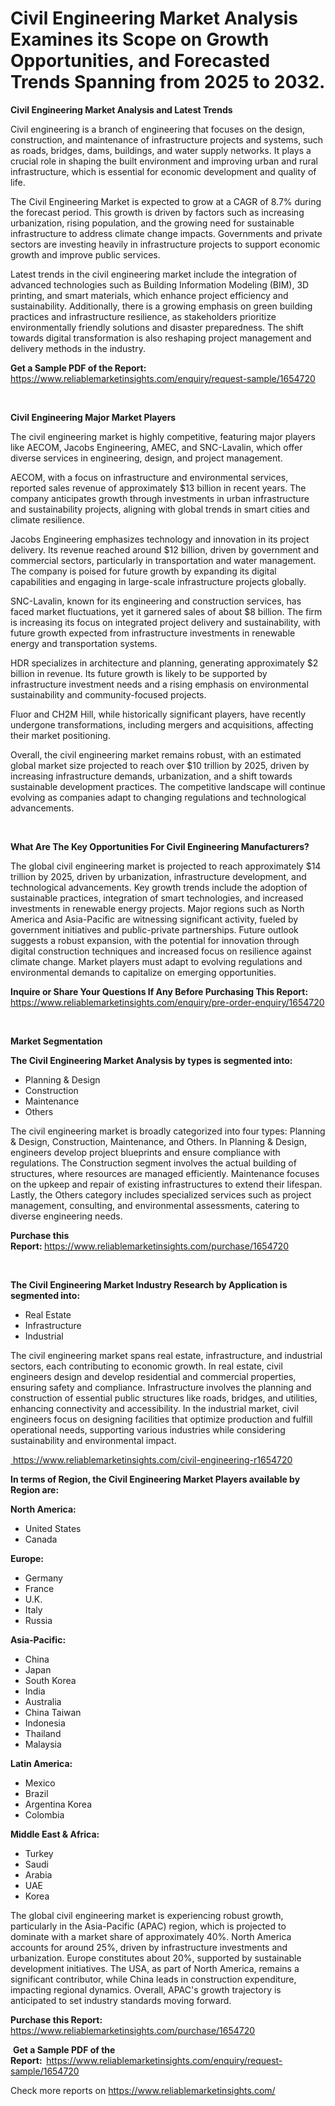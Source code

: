 <p><h1>Civil Engineering Market Analysis Examines its Scope on Growth Opportunities, and Forecasted Trends Spanning from 2025 to 2032.</h1></p><p><strong>Civil Engineering Market Analysis and Latest Trends</strong></p>
<p><p>Civil engineering is a branch of engineering that focuses on the design, construction, and maintenance of infrastructure projects and systems, such as roads, bridges, dams, buildings, and water supply networks. It plays a crucial role in shaping the built environment and improving urban and rural infrastructure, which is essential for economic development and quality of life.</p><p>The Civil Engineering Market is expected to grow at a CAGR of 8.7% during the forecast period. This growth is driven by factors such as increasing urbanization, rising population, and the growing need for sustainable infrastructure to address climate change impacts. Governments and private sectors are investing heavily in infrastructure projects to support economic growth and improve public services.</p><p>Latest trends in the civil engineering market include the integration of advanced technologies such as Building Information Modeling (BIM), 3D printing, and smart materials, which enhance project efficiency and sustainability. Additionally, there is a growing emphasis on green building practices and infrastructure resilience, as stakeholders prioritize environmentally friendly solutions and disaster preparedness. The shift towards digital transformation is also reshaping project management and delivery methods in the industry.</p></p>
<p><strong>Get a Sample PDF of the Report:&nbsp;</strong> <a href="https://www.reliablemarketinsights.com/enquiry/request-sample/1654720?utm_campaign=2002&utm_medium=2&utm_source=Github&utm_content=ia&utm_term=06032025&utm_id=civil-engineering">https://www.reliablemarketinsights.com/enquiry/request-sample/1654720</a></p>
<p>&nbsp;</p>
<p><strong>Civil Engineering Major Market Players</strong></p>
<p><p>The civil engineering market is highly competitive, featuring major players like AECOM, Jacobs Engineering, AMEC, and SNC-Lavalin, which offer diverse services in engineering, design, and project management. </p><p>AECOM, with a focus on infrastructure and environmental services, reported sales revenue of approximately $13 billion in recent years. The company anticipates growth through investments in urban infrastructure and sustainability projects, aligning with global trends in smart cities and climate resilience.</p><p>Jacobs Engineering emphasizes technology and innovation in its project delivery. Its revenue reached around $12 billion, driven by government and commercial sectors, particularly in transportation and water management. The company is poised for future growth by expanding its digital capabilities and engaging in large-scale infrastructure projects globally.</p><p>SNC-Lavalin, known for its engineering and construction services, has faced market fluctuations, yet it garnered sales of about $8 billion. The firm is increasing its focus on integrated project delivery and sustainability, with future growth expected from infrastructure investments in renewable energy and transportation systems.</p><p>HDR specializes in architecture and planning, generating approximately $2 billion in revenue. Its future growth is likely to be supported by infrastructure investment needs and a rising emphasis on environmental sustainability and community-focused projects.</p><p>Fluor and CH2M Hill, while historically significant players, have recently undergone transformations, including mergers and acquisitions, affecting their market positioning. </p><p>Overall, the civil engineering market remains robust, with an estimated global market size projected to reach over $10 trillion by 2025, driven by increasing infrastructure demands, urbanization, and a shift towards sustainable development practices. The competitive landscape will continue evolving as companies adapt to changing regulations and technological advancements.</p></p>
<p>&nbsp;</p>
<p><strong>What Are The Key Opportunities For Civil Engineering Manufacturers?</strong></p>
<p><p>The global civil engineering market is projected to reach approximately $14 trillion by 2025, driven by urbanization, infrastructure development, and technological advancements. Key growth trends include the adoption of sustainable practices, integration of smart technologies, and increased investments in renewable energy projects. Major regions such as North America and Asia-Pacific are witnessing significant activity, fueled by government initiatives and public-private partnerships. Future outlook suggests a robust expansion, with the potential for innovation through digital construction techniques and increased focus on resilience against climate change. Market players must adapt to evolving regulations and environmental demands to capitalize on emerging opportunities.</p></p>
<p><strong>Inquire or Share Your Questions If Any Before Purchasing This Report:</strong> <a href="https://www.reliablemarketinsights.com/enquiry/pre-order-enquiry/1654720?utm_campaign=2002&utm_medium=2&utm_source=Github&utm_content=ia&utm_term=06032025&utm_id=civil-engineering">https://www.reliablemarketinsights.com/enquiry/pre-order-enquiry/1654720</a></p>
<p>&nbsp;</p>
<p><strong>Market Segmentation</strong></p>
<p><strong>The Civil Engineering Market Analysis by types is segmented into:</strong></p>
<p><ul><li>Planning & Design</li><li>Construction</li><li>Maintenance</li><li>Others</li></ul></p>
<p><p>The civil engineering market is broadly categorized into four types: Planning & Design, Construction, Maintenance, and Others. In Planning & Design, engineers develop project blueprints and ensure compliance with regulations. The Construction segment involves the actual building of structures, where resources are managed efficiently. Maintenance focuses on the upkeep and repair of existing infrastructures to extend their lifespan. Lastly, the Others category includes specialized services such as project management, consulting, and environmental assessments, catering to diverse engineering needs.</p></p>
<p><strong>Purchase this Report:&nbsp;</strong><a href="https://www.reliablemarketinsights.com/purchase/1654720?utm_campaign=2002&utm_medium=2&utm_source=Github&utm_content=ia&utm_term=06032025&utm_id=civil-engineering">https://www.reliablemarketinsights.com/purchase/1654720</a></p>
<p>&nbsp;</p>
<p><strong>The Civil Engineering Market Industry Research by Application is segmented into:</strong></p>
<p><ul><li>Real Estate</li><li>Infrastructure</li><li>Industrial</li></ul></p>
<p><p>The civil engineering market spans real estate, infrastructure, and industrial sectors, each contributing to economic growth. In real estate, civil engineers design and develop residential and commercial properties, ensuring safety and compliance. Infrastructure involves the planning and construction of essential public structures like roads, bridges, and utilities, enhancing connectivity and accessibility. In the industrial market, civil engineers focus on designing facilities that optimize production and fulfill operational needs, supporting various industries while considering sustainability and environmental impact.</p></p>
<p><a href="https://www.reliablemarketinsights.com/civil-engineering-r1654720?utm_campaign=2002&utm_medium=2&utm_source=Github&utm_content=ia&utm_term=06032025&utm_id=civil-engineering">&nbsp;https://www.reliablemarketinsights.com/civil-engineering-r1654720</a></p>
<p><strong>In terms of Region, the Civil Engineering Market Players available by Region are:</strong></p>
<p>
    <p> <strong> North America: </strong>
        <ul>
            <li>United States</li>
            <li>Canada</li>
        </ul>
        </p> 
    <p> <strong> Europe: </strong>
        <ul>
            <li>Germany</li>
            <li>France</li>
            <li>U.K.</li>
            <li>Italy</li>
            <li>Russia</li>
        </ul>
        </p> 
    <p> <strong> Asia-Pacific: </strong>
        <ul>
            <li>China</li>
            <li>Japan</li>
            <li>South Korea</li>
            <li>India</li>
            <li>Australia</li>
            <li>China Taiwan</li>
            <li>Indonesia</li>
            <li>Thailand</li>
            <li>Malaysia</li>
        </ul>
        </p> 
    <p> <strong> Latin America: </strong>
        <ul>
            <li>Mexico</li>
            <li>Brazil</li>
            <li>Argentina Korea</li>
            <li>Colombia</li>
        </ul>
        </p> 
    <p> <strong> Middle East & Africa: </strong>
        <ul>
            <li>Turkey</li>
            <li>Saudi</li>
            <li>Arabia</li>
            <li>UAE</li>
            <li>Korea</li>
        </ul>
    </p>
    </p>
<p><p>The global civil engineering market is experiencing robust growth, particularly in the Asia-Pacific (APAC) region, which is projected to dominate with a market share of approximately 40%. North America accounts for around 25%, driven by infrastructure investments and urbanization. Europe constitutes about 20%, supported by sustainable development initiatives. The USA, as part of North America, remains a significant contributor, while China leads in construction expenditure, impacting regional dynamics. Overall, APAC's growth trajectory is anticipated to set industry standards moving forward.</p></p>
<p><strong>Purchase this Report: </strong><a href="https://www.reliablemarketinsights.com/purchase/1654720?utm_campaign=2002&utm_medium=2&utm_source=Github&utm_content=ia&utm_term=06032025&utm_id=civil-engineering">https://www.reliablemarketinsights.com/purchase/1654720</a></p>
<p>&nbsp;<strong>Get a Sample PDF of the Report:&nbsp;&nbsp;</strong><a href="https://www.reliablemarketinsights.com/enquiry/request-sample/1654720?utm_campaign=2002&utm_medium=2&utm_source=Github&utm_content=ia&utm_term=06032025&utm_id=civil-engineering">https://www.reliablemarketinsights.com/enquiry/request-sample/1654720</a></p>
<p><strong></strong></p>
<p>Check more reports on <a href="https://www.reliablemarketinsights.com/?utm_campaign=2002&utm_medium=2&utm_source=Github&utm_content=ia&utm_term=06032025&utm_id=civil-engineering">https://www.reliablemarketinsights.com/</a></p>